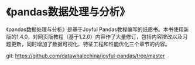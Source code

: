 # 《pandas数据处理与分析》


《pandas数据处理与分析》是基于Joyful Pandas教程编写的纸质书。本书使用新版的1.4.0，对网页版教程（基于1.2.0）内容作了大量修订，包括内容增改以及习题更新，同时增加了数据可视化、特征工程和性能优化三个章节的内容。

git: https://github.com/datawhalechina/joyful-pandas/tree/master